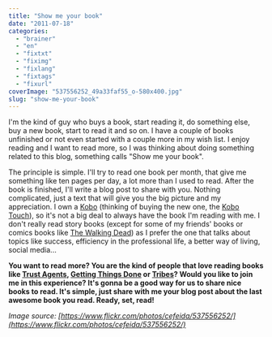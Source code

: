 ```yaml
---
title: "Show me your book"
date: "2011-07-18"
categories: 
  - "brainer"
  - "en"
  - "fixtxt"
  - "fiximg"
  - "fixlang"
  - "fixtags"
  - "fixurl"
coverImage: "537556252_49a33faf55_o-580x400.jpg"
slug: "show-me-your-book"
---
```


I'm the kind of guy who buys a book, start reading it, do something else, buy a new book, start to read it and so on. I have a couple of books unfinished or not even started with a couple more in my wish list. I enjoy reading and I want to read more, so I was thinking about doing something related to this blog, something calls "Show me your book".

The principle is simple. I'll try to read one book per month, that give me something like ten pages per day, a lot more than I used to read. After the book is finished, I'll write a blog post to share with you. Nothing complicated, just a text that will give you the big picture and my appreciation. I own a [Kobo](https://www.kobobooks.com/wifi "Kobo eReader") (thinking of buying the new one, the [Kobo Touch](https://www.kobobooks.com/touch "Kobo Touch eReader")), so it's not a big deal to always have the book I'm reading with me. I don't really read story books (except for some of my friends' books or comics books like [The Walking Dead](https://www.walkingdead.com/ "The Walking Dead Website")) as I prefer the one that talks about topics like success, efficiency in the professional life, a better way of living, social media...

**You want to read more? You are the kind of people that love reading books like [Trust Agents](https://www.trustagent.com/ "Trust Agents Website"), [Getting Things Done](https://secure.davidco.com/store/catalog/GETTING-THINGS-DONE-PAPERBACK-p-16175.php "Getting Things Done Website") or [Tribes](https://sethgodin.com/sg/books.asp "Tribes Website")? Would you like to join me in this experience? It's gonna be a good way for us to share nice books to read. It's simple, just share with me your blog post about the last awesome book you read. Ready, set, read!**

_Image source: [https://www.flickr.com/photos/cefeida/537556252/](https://www.flickr.com/photos/cefeida/537556252/)_
